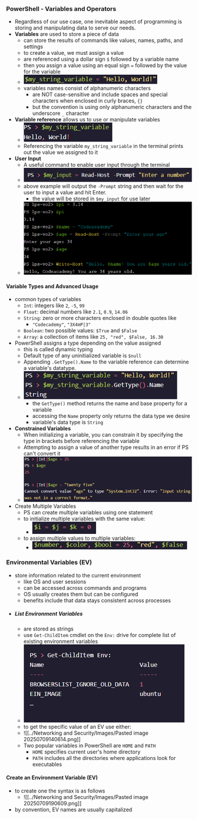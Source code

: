 ### PowerShell - Variables and Operators
- Regardless of our use case, one inevitable aspect of programming is storing and manipulating data to serve our needs.
- **Variables** are used to store a piece of data
	- can store the results of commands like values, names, paths, and settings
	- to create a value, we must assign a value
	- are referenced using a dollar sign `$` followed by a variable name 
	- then you assign a value using an equal sign `=` followed by the value for the variable 
	- ![Pasted image 20250705171718](../Networking%20and%20Security/Images/Pasted%20image%2020250705171718.png)
	- variables names consist of alphanumeric characters
		- are NOT case-sensitive and include spaces and special characters when enclosed in curly braces, `{}` 
		- but the convention is using only alphanumeric characters and the underscore `_` character
- **Variable reference** allows us to use or manipulate variables 
	-  ![Pasted image 20250705171953](../Networking%20and%20Security/Images/Pasted%20image%2020250705171953.png)
	- Referencing the variable `my_string_variable` in the terminal prints out the value we assigned to it
- **User Input** 
	- A useful command to enable user input through the terminal
	- ![Pasted image 20250705172435](../Networking%20and%20Security/Images/Pasted%20image%2020250705172435.png)
	- above example will output the `-Prompt` string and then wait for the user to input a value and hit Enter. 
		- the value will be stored in `$my_input` for use later
	- ![Pasted image 20250705173139](../Networking%20and%20Security/Images/Pasted%20image%2020250705173139.png)
#### Variable Types and Advanced Usage
- common types of variables
	- `Int`: integers like `2`, `-5`, `99`
	- `Float`: decimal numbers like `2.1`, `0.9`, `14.06`
	- `String`: zero or more characters enclosed in double quotes like
		- `"Codecademy"`, `"3X4mP|3"`
	- `Boolean`: two possible values: `$True` and `$False`
	- `Array`: a collection of items like `25, "red", $False, 16.30`
- PowerShell assigns a type depending on the value assigned
	- this is called dynamic typing
	- Default type of any uninitialized variable is `$null`
	- Appending `.GetType().Name` to the variable reference can determine a variable's datatype.
	- ![Pasted image 20250705175849](../Networking%20and%20Security/Images/Pasted%20image%2020250705175849.png)
		- the `GetType()` method returns the name and base property for a variable 
		- accessing the `Name` property only returns the data type we desire
		- variable's data type is `String`
- **Constrained Variables**
	- When initializing a variable, you can constrain it by specifying the type in brackets before referencing the variable
	- Attempting to assign a value of another type results in an error if PS can't convert it
	- ![Pasted image 20250705180339](../Networking%20and%20Security/Images/Pasted%20image%2020250705180339.png)
- Create Multiple Variables
	- PS can create multiple variables using one statement
	- to initialize multiple variables with the same value:
		- ![Pasted image 20250705180501](../Networking%20and%20Security/Images/Pasted%20image%2020250705180501.png)
	- to assign multiple values to multiple variables:
		- ![Pasted image 20250705180617](../Networking%20and%20Security/Images/Pasted%20image%2020250705180617.png)
### Environmental Variables (EV)
- store information related to the current environment
	- like OS and user sessions
	- can be accessed across commands and programs
	- OS usually creates them but can be configured 
	- benefits include that data stays consistent across processes
- ##### List Environment Variables
	- are stored as strings
	- use `Get-ChildItem` cmdlet on the `Env:` drive for complete list of existing environment variables
	- ![Pasted image 20250709140429](../Networking%20and%20Security/Images/Pasted%20image%2020250709140429.png)
	- to get the specific value of an EV use either:
	- ![[../Networking and Security/Images/Pasted image 20250709140614.png]]
	- Two popular variables in PowerShell are `HOME` and `PATH` 
		- `HOME` specifies current user's home directory
		- `PATH` includes all the directories where applications look for executables
#### Create an Environment Variable (EV)
- to create one the syntax is as follows
	- ![[../Networking and Security/Images/Pasted image 20250709190609.png]]
- by convention, EV names are usually capitalized 